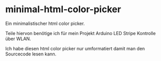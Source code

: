 # minimal-html-color-picker
Ein minimalistischer html color picker.

Teile hiervon benötige ich für mein Projekt Arduino LED Stripe Kontrolle über WLAN.

Ich habe diesen html color picker nur umformatiert damit man den Sourcecode lesen kann.
